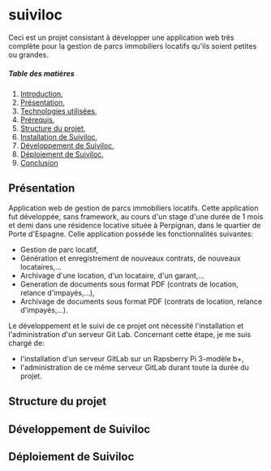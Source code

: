 # suiviloc

Ceci est un projet consistant à développer une application web très complète pour la gestion de parcs immobiliers locatifs qu'ils soient petites ou grandes.

##### Table des matières

1. [Introduction](#introduction),
2. [Présentation](#presentation),
3. [Technologies utilisées](#technologies_utilisees),
4. [Prérequis](#prerequis),
5. [Structure du projet](#structure_du_projet),
6. [Installation de Suiviloc](#installation_de_suiviloc),
7. [Développement de Suiviloc](#developpement_du_projet),
8. [Déploiement de Suiviloc](#deploiement_du_projet),
9. [Conclusion](#conclusion)

<a name="presentation"></a>
## Présentation

Application web de gestion de parcs immobiliers locatifs.
Cette application fut développée, sans framework, au cours d'un stage d'une durée de 1 mois et demi dans une résidence locative située à Perpignan, dans le quartier de Porte d'Espagne.
Celle application posséde les fonctionnalités suivantes:

* Gestion de parc locatif,
* Génération et enregistrement de nouveaux contrats, de nouveaux locataires,...
* Archivage d'une location, d'un locataire, d'un garant,...
* Generation de documents sous format PDF (contrats de location, relance d'impayés,...),
* Archivage de documents sous format PDF (contrats de location, relance d'impayés,...).

Le développement et le suivi de ce projet ont nécessité l'installation et l'administration d'un serveur Git Lab.
Concernant cette étape, je me suis chargé de:

* l'installation d'un serveur GitLab sur un Rapsberry Pi 3-modèle b+,
* l'administration de ce même serveur GitLab durant toute la durée du projet.

<a name="structure_du_projet"></a>
## Structure du projet

<a name="developpement_du_projet"></a>
## Développement de Suiviloc

<a name="deploiement_du_projet"></a>
## Déploiement de Suiviloc
